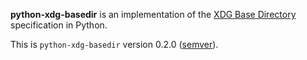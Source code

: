 **python-xdg-basedir** is an implementation of the [XDG Base Directory](http://standards.freedesktop.org/basedir-spec/basedir-spec-latest.html) specification in Python.

This is `python-xdg-basedir` version 0.2.0 ([semver](http://semver.org/)).
